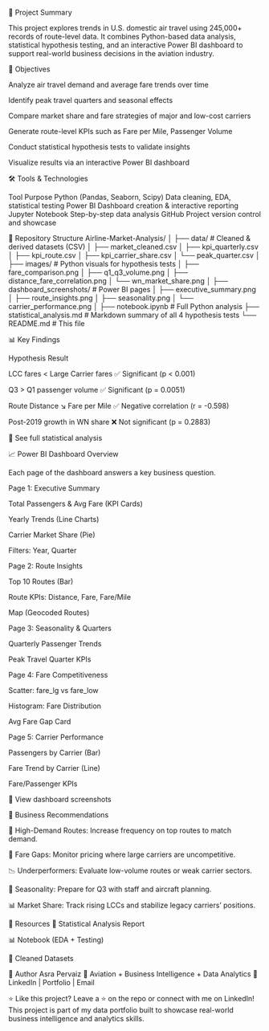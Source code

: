 📌 Project Summary

This project explores trends in U.S. domestic air travel using 245,000+ records of route-level data.
It combines Python-based data analysis, statistical hypothesis testing, and an interactive Power BI dashboard to support real-world business decisions in the aviation industry.

🎯 Objectives

Analyze air travel demand and average fare trends over time

Identify peak travel quarters and seasonal effects

Compare market share and fare strategies of major and low-cost carriers

Generate route-level KPIs such as Fare per Mile, Passenger Volume

Conduct statistical hypothesis tests to validate insights

Visualize results via an interactive Power BI dashboard

🛠️ Tools & Technologies

Tool	Purpose
Python (Pandas, Seaborn, Scipy)	Data cleaning, EDA, statistical testing
Power BI	Dashboard creation & interactive reporting
Jupyter Notebook	Step-by-step data analysis
GitHub	Project version control and showcase

📂 Repository Structure
Airline-Market-Analysis/
│
├── data/                     # Cleaned & derived datasets (CSV)
│   ├── market_cleaned.csv
│   ├── kpi_quarterly.csv
│   ├── kpi_route.csv
│   ├── kpi_carrier_share.csv
│   └── peak_quarter.csv
│
├── images/                   # Python visuals for hypothesis tests
│   ├── fare_comparison.png
│   ├── q1_q3_volume.png
│   ├── distance_fare_correlation.png
│   └── wn_market_share.png
│
├── dashboard_screenshots/    # Power BI pages
│   ├── executive_summary.png
│   ├── route_insights.png
│   ├── seasonality.png
│   └── carrier_performance.png
│
├── notebook.ipynb            # Full Python analysis
├── statistical_analysis.md   # Markdown summary of all 4 hypothesis tests
└── README.md                 # This file

📊 Key Findings

Hypothesis	Result

LCC fares < Large Carrier fares	✅ Significant (p < 0.001)

Q3 > Q1 passenger volume	✅ Significant (p = 0.0051)

Route Distance ↘ Fare per Mile	✅ Negative correlation (r = -0.598)

Post-2019 growth in WN share	❌ Not significant (p = 0.2883)

📎 See full statistical analysis

📈 Power BI Dashboard Overview

Each page of the dashboard answers a key business question.

Page 1: Executive Summary

Total Passengers & Avg Fare (KPI Cards)

Yearly Trends (Line Charts)

Carrier Market Share (Pie)

Filters: Year, Quarter

Page 2: Route Insights

Top 10 Routes (Bar)

Route KPIs: Distance, Fare, Fare/Mile

Map (Geocoded Routes)

Page 3: Seasonality & Quarters

Quarterly Passenger Trends

Peak Travel Quarter KPIs

Page 4: Fare Competitiveness

Scatter: fare_lg vs fare_low

Histogram: Fare Distribution

Avg Fare Gap Card

Page 5: Carrier Performance

Passengers by Carrier (Bar)

Fare Trend by Carrier (Line)

Fare/Passenger KPIs

📸 View dashboard screenshots

💼 Business Recommendations

🛫 High-Demand Routes: Increase frequency on top routes to match demand.

💸 Fare Gaps: Monitor pricing where large carriers are uncompetitive.

📉 Underperformers: Evaluate low-volume routes or weak carrier sectors.

📆 Seasonality: Prepare for Q3 with staff and aircraft planning.

📊 Market Share: Track rising LCCs and stabilize legacy carriers’ positions.

📁 Resources
📄 Statistical Analysis Report

📊 Notebook (EDA + Testing)

📁 Cleaned Datasets

🙌 Author
Asra Pervaiz
🔹 Aviation + Business Intelligence + Data Analytics
🔹 LinkedIn | Portfolio | Email

⭐ Like this project?
Leave a ⭐ on the repo or connect with me on LinkedIn! This project is part of my data portfolio built to showcase real-world business intelligence and analytics skills.
